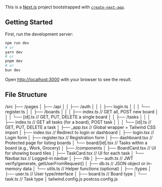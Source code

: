 This is a [Next.js](https://nextjs.org) project bootstrapped with [`create-next-app`](https://nextjs.org/docs/app/api-reference/cli/create-next-app).

## Getting Started

First, run the development server:

```bash
npm run dev
# or
yarn dev
# or
pnpm dev
# or
bun dev
```

Open [http://localhost:3000](http://localhost:3000) with your browser to see the result.
## File Structure
/src
├── /pages
│   ├── /api
│   │   ├── /auth
│   │   │   ├── login.ts
│   │   │   └── register.ts
│   │   ├── /boards
│   │   │   ├── index.ts       // GET all, POST new board
│   │   │   └── [id].ts        // GET, PUT, DELETE a single board
│   │   ├── /tasks
│   │   │   ├── index.ts       // GET all tasks (for a board), POST task
│   │   │   └── [id].ts        // GET, PUT, DELETE a task
│   ├── _app.tsx               // Global wrapper + Tailwind CSS import
│   ├── index.tsx              // Redirect to login or dashboard
│   ├── login.tsx              // Login form
│   ├── register.tsx           // Registration form
│   ├── dashboard.tsx          // Protected page for listing boards
│   └── board/[id].tsx         // Tasks within a board (e.g., Work, Grocery)
│
├── /components
│   ├── BoardCard.tsx          // UI for showing board tiles
│   ├── TaskCard.tsx           // UI for each task
│   └── Navbar.tsx             // Logged-in navbar
│
├── /lib
│   ├── auth.ts                // JWT verify/generate, getUserFromRequest()
│   ├── db.ts                  // JSON object or in-memory data
│   └── utils.ts               // Helper functions (optional)
│
├── /types
│   ├── user.ts                // User type/interface
│   ├── board.ts               // Board type
│   └── task.ts                // Task type
│
tailwind.config.js
postcss.config.js